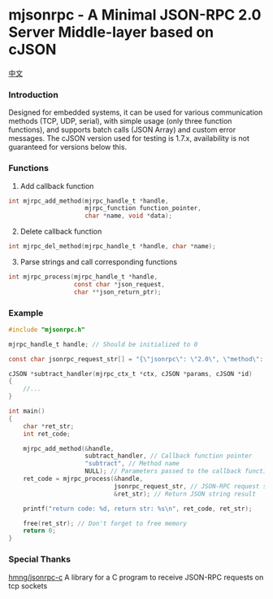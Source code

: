 # mjsonrpc - A Minimal JSON-RPC 2.0 Server Middle-layer based on cJSON

[中文](README_CN.md)

### Introduction

Designed for embedded systems, it can be used for various communication methods (TCP, UDP, serial), with simple usage (only three function functions), and supports batch calls (JSON Array) and custom error messages. The cJSON version used for testing is 1.7.x, availability is not guaranteed for versions below this.

### Functions

1. Add callback function

```c
int mjrpc_add_method(mjrpc_handle_t *handle,
                     mjrpc_function function_pointer,
                     char *name, void *data);
```

2. Delete callback function

```c
int mjrpc_del_method(mjrpc_handle_t *handle, char *name);
```

3. Parse strings and call corresponding functions

```c
int mjrpc_process(mjrpc_handle_t *handle,
                  const char *json_request,
                  char **json_return_ptr);
```

### Example

```c
#include "mjsonrpc.h"

mjrpc_handle_t handle; // Should be initialized to 0

const char jsonrpc_request_str[] = "{\"jsonrpc\": \"2.0\", \"method\": \"subtract\", \"params\": [42, 23], \"id\": 1}";

cJSON *subtract_handler(mjrpc_ctx_t *ctx, cJSON *params, cJSON *id)
{
    //...
}

int main()
{
    char *ret_str;
    int ret_code;

    mjrpc_add_method(&handle,
                     subtract_handler, // Callback function pointer
                     "subtract", // Method name
                     NULL); // Parameters passed to the callback function
    ret_code = mjrpc_process(&handle,
                             jsonrpc_request_str, // JSON-RPC request string
                             &ret_str); // Return JSON string result

    printf("return code: %d, return str: %s\n", ret_code, ret_str);

    free(ret_str); // Don't forget to free memory
    return 0;
}
```

### Special Thanks

[hmng/jsonrpc-c](https://github.com/hmng/jsonrpc-c) A library for a C program to receive JSON-RPC requests on tcp sockets

